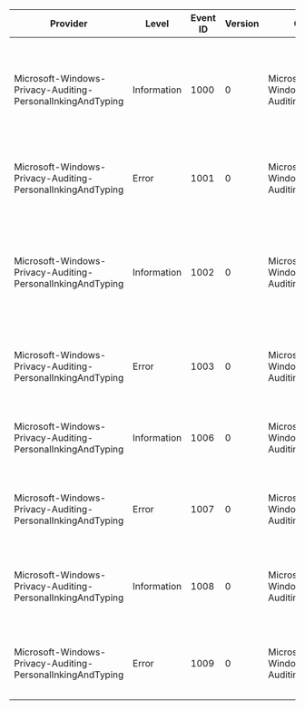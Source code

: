 Provider                                                    |  Level        |  Event ID  |  Version  |  Channel                                         |  Task                                                       |  Opcode  |  Keyword                        |  Message
------------------------------------------------------------|---------------|------------|-----------|--------------------------------------------------|-------------------------------------------------------------|----------|---------------------------------|-------------------------------------------------------------------------------------------------------------------------------------------------------------
Microsoft-Windows-Privacy-Auditing-PersonalInkingAndTyping  |  Information  |  1000      |  0        |  Microsoft-Windows-Privacy-Auditing/Operational  |  Inking and Typing Personalization Value Changed            |          |  System Global Consent          |  Inking and Typing Personalization setting on this device has successfully changed from {OldConsentValue} to {NewConsentValue} by {CallerProcessName}.
Microsoft-Windows-Privacy-Auditing-PersonalInkingAndTyping  |  Error        |  1001      |  0        |  Microsoft-Windows-Privacy-Auditing/Operational  |  Inking and Typing Personalization Value Changed            |          |  System Global Consent Failure  |  Inking and Typing Personalization setting on this device has failed to change by {CallerProcessName}.
Microsoft-Windows-Privacy-Auditing-PersonalInkingAndTyping  |  Information  |  1002      |  0        |  Microsoft-Windows-Privacy-Auditing/Operational  |  Inking and Typing Personalization Value Changed            |          |  User Global Consent            |  Inking and Typing Personalization setting for user {CallerUserSid} successfully changed from {OldConsentValue} to {NewConsentValue} by {CallerProcessName}.
Microsoft-Windows-Privacy-Auditing-PersonalInkingAndTyping  |  Error        |  1003      |  0        |  Microsoft-Windows-Privacy-Auditing/Operational  |  Inking and Typing Personalization Value Changed            |          |  User Global Consent Failure    |  Inking and Typing Personalization setting for user {CallerUserSid} failed to change by {CallerProcessName}.
Microsoft-Windows-Privacy-Auditing-PersonalInkingAndTyping  |  Information  |  1006      |  0        |  Microsoft-Windows-Privacy-Auditing/Operational  |  Inking and Typing Personalization Default Consent Created  |          |  System Global Consent          |  Inking and Typing Personalization on this device default setting successfully created as {NewConsentValue}.
Microsoft-Windows-Privacy-Auditing-PersonalInkingAndTyping  |  Error        |  1007      |  0        |  Microsoft-Windows-Privacy-Auditing/Operational  |  Inking and Typing Personalization Default Consent Created  |          |  System Global Consent Failure  |  Inking and Typing Personalization on this device default setting failed creation.
Microsoft-Windows-Privacy-Auditing-PersonalInkingAndTyping  |  Information  |  1008      |  0        |  Microsoft-Windows-Privacy-Auditing/Operational  |  Inking and Typing Personalization Default Consent Created  |          |  User Global Consent            |  Inking and Typing Personalization setting default for user {TargetUserSid} successfully created as {NewConsentValue}.
Microsoft-Windows-Privacy-Auditing-PersonalInkingAndTyping  |  Error        |  1009      |  0        |  Microsoft-Windows-Privacy-Auditing/Operational  |  Inking and Typing Personalization Default Consent Created  |          |  User Global Consent Failure    |  Inking and Typing Personalization setting default for user {TargetUserSid} failed creation.